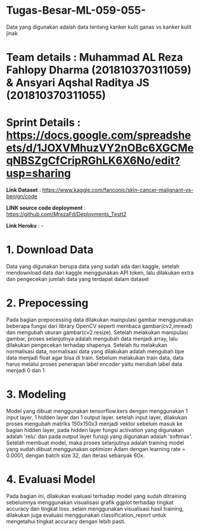 # Tugas-Besar-ML-059-055-

Data yang digunakan adalah data tentang kanker kulit ganas vs kanker kulit jinak

# Team details      :  Muhammad AL Reza Fahlopy Dharma (201810370311059) & Ansyari Aqshal Raditya JS (201810370311055)
                         
# Sprint Details   :  https://docs.google.com/spreadsheets/d/1JOXVMhuzVY2nOBc6XGCMeqNBSZgCfCripRGhLK6X6No/edit?usp=sharing
 
**Link Dataset** : https://www.kaggle.com/fanconic/skin-cancer-malignant-vs-benign/code

**LINK source code deployment** : https://github.com/MrezaFd/Deployments_Testt2

**Link Heroku** : -

               

# 1. Download Data
Data yang digunakan berupa data yang sudah ada dari kaggle, setelah mendownload data dari kaggle menggunakan API token, lalu dilakukan extra dan pengecekan jumlah data yang terdapat dalam dataset

# 2. Prepocessing
Pada bagian prepocessing data dilakukan mainpulasi gambar menggunakan beberapa fungsi dari library OpenCV seperti membaca gambar(cv2,imread) dan mengubah ukuran gambar(cv2.resize). Setelah melakukan manipulasi gambar, proses selanjutnya adalah mengubah data menjadi array, lalu dilakukan pengecekan terhadap shapenya. Setelah itu melakukan normalisasi data, normalisasi data yang dilakukan adalah mengubah tipe data menjadi float agar bisa di train. Sebelum melakukan train data, data harus melalui proses penerapan label encoder yaitu merubah label data menjadi 0 dan 1

# 3. Modeling
Model yang dibuat menggunakan tensorflow.kers dengan menggunakan 1 input layer, 1 hidden layer dan 1 output layer. setelah input layer, dilakukan proses mengubah matriks 150x150x3 menjadi vektor sebelum masuk ke bagian hidden layer, pada hidden layer fungsi activation yang digunakan adalah 'relu' dan pada output layer funsgi yang digunakan adalah 'softmax'. Setelah membuat model, maka proses selanjutnya adalah training model yang sudah dibuat menggunakan optimizer Adam dengan learning rate = 0.0001, dengan batch size 32, dan iterasi sebanyak 60x.

# 4. Evaluasi Model
Pada bagian ini, dilakukan evaluasi terhadap model yang sudah ditraining sebelumnya menggunakan visualisasi grafik ggplot terhadap tingkat accuracy dan tingkat loss. selain menggunakan visualisasi hasil training, dilakukan juga evaluasi menggunakan classification_report untuk mengetahui tingkat accuracy dengan lebih pasti.


